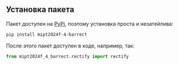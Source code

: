 ## Установка пакета

Пакет доступен на [PyPi](https://pypi.org/project/mipt2024f-4-barrect/), поэтому установка проста и незатейлива:

```bash
pip install mipt2024f-4-barrect
```

После этого пакет доступен в коде, например, так:
```python
from mipt2024f_4_barrect.rectify import rectify
```
